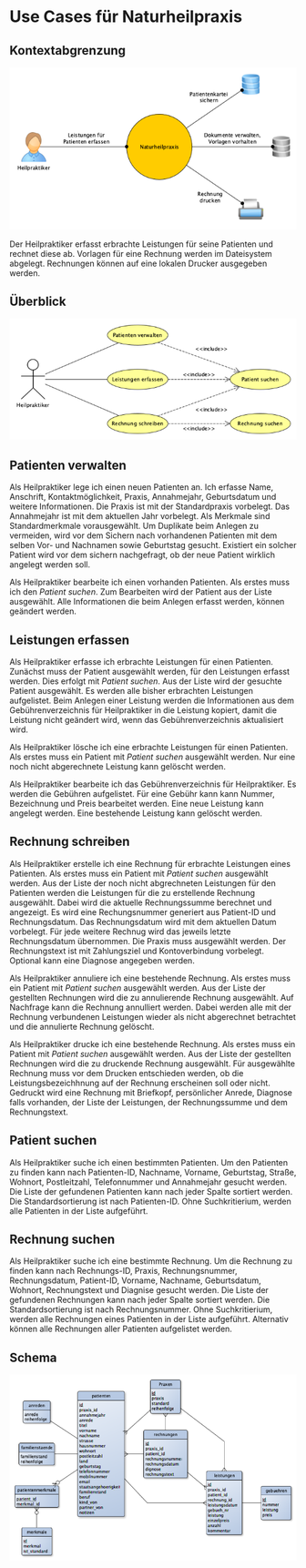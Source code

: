 # Use Cases für Naturheilpraxis

## Kontextabgrenzung

![Kontextdiagramm](Kontextdiagramm.png)

Der Heilpraktiker erfasst erbrachte Leistungen für seine Patienten und rechnet
diese ab. Vorlagen für eine Rechnung werden im Dateisystem abgelegt. Rechnungen
können auf eine lokalen Drucker ausgegeben werden.

## Überblick

![Überblick](Use-Cases.png)

## Patienten verwalten

Als Heilpraktiker lege ich einen neuen Patienten an. Ich erfasse Name,
Anschrift, Kontaktmöglichkeit, Praxis, Annahmejahr, Geburtsdatum und weitere
Informationen. Die Praxis ist mit der Standardpraxis vorbelegt. Das Annahmejahr
ist mit dem aktuellen Jahr vorbelegt. Als Merkmale sind Standardmerkmale
vorausgewählt. Um Duplikate beim Anlegen zu vermeiden, wird vor dem Sichern nach
vorhandenen Patienten mit dem selben Vor- und Nachnamen sowie Geburtstag
gesucht. Existiert ein solcher Patient wird vor dem sichern nachgefragt, ob der
neue Patient wirklich angelegt werden soll.

Als Heilpraktiker bearbeite ich einen vorhanden Patienten. Als erstes muss ich
den _Patient suchen_. Zum Bearbeiten wird der Patient aus der Liste ausgewählt.
Alle Informationen die beim Anlegen erfasst werden, können geändert werden.

## Leistungen erfassen

Als Heilpraktiker erfasse ich erbrachte Leistungen für einen Patienten. Zunächst
muss der Patient ausgewählt werden, für den Leistungen erfasst werden. Dies
erfolgt mit _Patient suchen_. Aus der Liste wird der gesuchte Patient
ausgewählt. Es werden alle bisher erbrachten Leistungen aufgelistet. Beim
Anlegen einer Leistung werden die Informationen aus dem Gebührenverzeichnis für
Heilpraktiker in die Leistung kopiert, damit die Leistung nicht geändert wird,
wenn das Gebührenverzeichnis aktualisiert wird.

Als Heilpraktiker lösche ich eine erbrachte Leistungen für einen Patienten. Als
erstes muss ein Patient mit _Patient suchen_ ausgewählt werden. Nur eine noch
nicht abgerechnete Leistung kann gelöscht werden.

Als Heilpraktiker bearbeite ich das Gebührenverzeichnis für Heilpraktiker. Es
werden die Gebühren aufgelistet. Für eine Gebühr kann kann Nummer, Bezeichnung
und Preis bearbeitet werden. Eine neue Leistung kann angelegt werden. Eine
bestehende Leistung kann gelöscht werden.

## Rechnung schreiben

Als Heilpraktiker erstelle ich eine Rechnung für erbrachte Leistungen eines
Patienten. Als erstes muss ein Patient mit _Patient suchen_ ausgewählt werden.
Aus der Liste der noch nicht abgrechneten Leistungen für den Patienten werden
die Leistungen für die zu erstellende Rechnung ausgewählt. Dabei wird die
aktuelle Rechnungssumme berechnet und angezeigt. Es wird eine Rechungsnummer
generiert aus Patient-ID und Rechnungsdatum. Das Rechnungsdatum wird mit dem
aktuellen Datum vorbelegt. Für jede weitere Rechnug wird das jeweils letzte
Rechnungsdatum übernommen. Die Praxis muss ausgewählt werden. Der Rechnungstext
ist mit Zahlungsziel und Kontoverbindung vorbelegt. Optional kann eine Diagnose
angegeben werden.

Als Heilpraktiker annuliere ich eine bestehende Rechnung. Als erstes muss ein
Patient mit _Patient suchen_ ausgewählt werden. Aus der Liste der gestellten
Rechnungen wird die zu annulierende Rechnung ausgewählt. Auf Nachfrage kann die
Rechnung annulliert werden. Dabei werden alle mit der Rechnung verbundenen
Leistungen wieder als nicht abgerechnet betrachtet und die annulierte Rechnung
gelöscht.

Als Heilpraktiker drucke ich eine bestehende Rechnung. Als erstes muss ein
Patient mit _Patient suchen_ ausgewählt werden. Aus der Liste der gestellten
Rechnungen wird die zu druckende Rechnung ausgewählt. Für ausgewählte Rechnung
muss vor dem Drucken entschieden werden, ob die Leistungsbezeichhnung auf der
Rechnung erscheinen soll oder nicht. Gedruckt wird eine Rechnung mit Briefkopf,
persönlicher Anrede, Diagnose falls vorhanden, der Liste der Leistungen, der
Rechnungssumme und dem Rechnungstext.

## Patient suchen

Als Heilpraktiker suche ich einen bestimmten Patienten. Um den Patienten zu
finden kann nach Patienten-ID, Nachname, Vorname, Geburtstag, Straße, Wohnort,
Postleitzahl, Telefonnummer und Annahmejahr gesucht werden. Die Liste der
gefundenen Patienten kann nach jeder Spalte sortiert werden. Die
Standardsortierung ist nach Patienten-ID. Ohne Suchkritierium, werden alle
Patienten in der Liste aufgeführt.

## Rechnung suchen

Als Heilpraktiker suche ich eine bestimmte Rechnung. Um die Rechnung zu
finden kann nach Rechnungs-ID, Praxis, Rechnungsnummer, Rechnungsdatum,
Patient-ID, Vorname, Nachname, Geburtsdatum, Wohnort, Rechnungstext und
Diagnise gesucht werden. Die Liste der gefundenen Rechnungen kann nach jeder
Spalte sortiert werden. Die Standardsortierung ist nach Rechnungsnummer. Ohne
Suchkritierium, werden alle Rechnungen eines Patienten in der Liste aufgeführt.
Alternativ können alle Rechnungen aller Patienten aufgelistet werden.

## Schema

![Schema](Schema.png)
